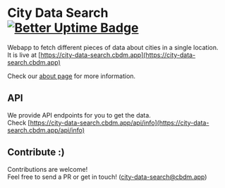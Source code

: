 # City Data Search [![Better Uptime Badge](https://betteruptime.com/status-badges/v1/monitor/f8wc.svg)](https://betteruptime.com/?utm_source=status_badge)
Webapp to fetch different pieces of data about cities in a single location.  
It is live at [https://city-data-search.cbdm.app](https://city-data-search.cbdm.app)

Check our [about page](https://city-data-search.cbdm.app/about) for more information.

## API
We provide API endpoints for you to get the data.  
Check [https://city-data-search.cbdm.app/api/info](https://city-data-search.cbdm.app/api/info)

## Contribute :)
Contributions are welcome!  
Feel free to send a PR or get in touch! ([city-data-search@cbdm.app](mailto:city-data-search.cbdm.app))

